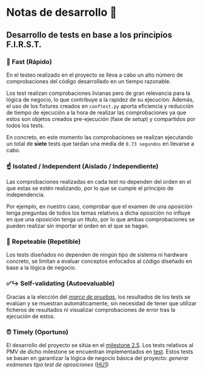 # Notas de desarrollo :notebook_with_decorative_cover:

## Desarrollo de tests en base a los principios F.I.R.S.T.

### :rocket: Fast (Rápido)
En el testeo realizado en el proyecto se lleva a cabo un alto número de comprobaciones del código desarrollado en un tiempo razonable.

Los test realizan comprobaciones  livianas pero de gran relevancia para la lógica de negocio, lo que contribuye a la rapidez de su ejecución. Además, el uso de los fixtures creados en ```conftest.py``` aporta eficiencia y reducción de tiempo de ejecución a la hora de realizar las comprobaciones ya que estos son objetos creados pre-ejecución (fase de *setup*) y compartidos por todos los tests.

En concreto, en este momento las comprobaciones se realizan ejecutando un total de **siete** tests que tardan una media de ```0.73 segundos``` en llevarse a cabo.

### :point_up: Isolated / Independent (Aislado / Independiente)
Las comprobaciones realizadas en cada test no dependen del orden en el que estas se estén realizando, por lo que se cumple el principio de independencia.

Por ejemplo, en nuestro caso, comprobar que el examen de una oposición tenga preguntas de todos los temas relativos a dicha oposición no influye en que una oposición tenga un título, por lo que ambas comprobaciones se pueden realizar sin importar el orden en el que se hagan.

### :repeat: Repeteable (Repetible)
Los tests diseñados no dependen de ningún tipo de sistema ni hardware concreto, se limitan a evaluar conceptos enfocados al código diseñado en base a la lógica de negocio.

### :white_check_mark::arrow_right_hook: Self-validating (Autoevaluable)
Gracias a la elección del [*marco de pruebas*](justificacion_eleccion_framework_test.md), los resultados de los tests se evalúan y se muestran automáticamente, sin necesidad de tener que utilizar ficheros de resultados ni visualizar comprobaciones de error tras la ejecución de estos.

### :alarm_clock: Timely (Oportuno)
El desarrollo del proyecto se sitúa en el [milestone 2.5](https://github.com/edusegrich/OpoTests/milestone/6). Los tests relativos al PMV de dicho milestone se encuentran implementados en [test](../test/). Estos tests se basan en garantizar la lógica de negocio básica del proyecto: *generar exámenes tipo test de oposiciones* ([HU1](https://github.com/edusegrich/OpoTests/issues/3))
